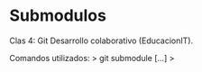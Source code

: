 # Submodulos

Clas 4: Git Desarrollo colaborativo (EducacionIT).

Comandos utilizados:
	> git submodule [...]
	> 